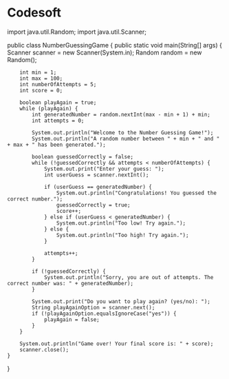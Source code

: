 # Codesoft

import java.util.Random;
import java.util.Scanner;

public class NumberGuessingGame {
    public static void main(String[] args) {
        Scanner scanner = new Scanner(System.in);
        Random random = new Random();

        int min = 1;
        int max = 100;
        int numberOfAttempts = 5;
        int score = 0;

        boolean playAgain = true;
        while (playAgain) {
            int generatedNumber = random.nextInt(max - min + 1) + min;
            int attempts = 0;

            System.out.println("Welcome to the Number Guessing Game!");
            System.out.println("A random number between " + min + " and " + max + " has been generated.");

            boolean guessedCorrectly = false;
            while (!guessedCorrectly && attempts < numberOfAttempts) {
                System.out.print("Enter your guess: ");
                int userGuess = scanner.nextInt();

                if (userGuess == generatedNumber) {
                    System.out.println("Congratulations! You guessed the correct number.");
                    guessedCorrectly = true;
                    score++;
                } else if (userGuess < generatedNumber) {
                    System.out.println("Too low! Try again.");
                } else {
                    System.out.println("Too high! Try again.");
                }

                attempts++;
            }

            if (!guessedCorrectly) {
                System.out.println("Sorry, you are out of attempts. The correct number was: " + generatedNumber);
            }

            System.out.print("Do you want to play again? (yes/no): ");
            String playAgainOption = scanner.next();
            if (!playAgainOption.equalsIgnoreCase("yes")) {
                playAgain = false;
            }
        }

        System.out.println("Game over! Your final score is: " + score);
        scanner.close();
    }
}
